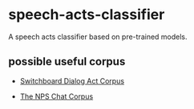 # speech-acts-classifier

A speech acts classifier based on pre-trained models.

## possible useful corpus
- [Switchboard Dialog Act Corpus](https://convokit.cornell.edu/documentation/switchboard.html)

- [The NPS Chat Corpus](http://faculty.nps.edu/cmartell/npschat.htm)